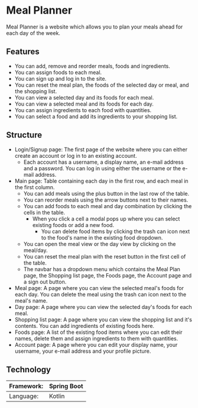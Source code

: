 # Meal Planner
Meal Planner is a website which allows you to plan your meals ahead for each day of the week.

## Features
- You can add, remove and reorder meals, foods and ingredients.
- You can assign foods to each meal.
- You can sign up and log in to the site.
- You can reset the meal plan, the foods of the selected day or meal, and the shopping list.
- You can view a selected day and its foods for each meal.
- You can view a selected meal and its foods for each day.
- You can assign ingredients to each food with quantities.
- You can select a food and add its ingredients to your shopping list.

## Structure
- Login/Signup page: The first page of the website where you can either create an account or log in to an existing account.
  - Each account has a username, a display name, an e-mail address and a password. You can log in using either the username or the e-mail address.
- Main page: Table containing each day in the first row, and each meal in the first column.
  - You can add meals using the plus button in the last row of the table.
  - You can reorder meals using the arrow buttons next to their names.
  - You can add foods to each meal and day combination by clicking the cells in the table.
    - When you click a cell a modal pops up where you can select existing foods or add a new food.
      - You can delete food items by clicking the trash can icon next to the food's name in the existing food dropdown.
  - You can open the meal view or the day view by clicking on the meal/day.
  - You can reset the meal plan with the reset button in the first cell of the table.
  - The navbar has a dropdown menu which contains the Meal Plan page, the Shopping list page, the Foods page, the Account page and a sign out button.
- Meal page: A page where you can view the selected meal's foods for each day. You can delete the meal using the trash can icon next to the meal's name.
- Day page: A page where you can view the selected day's foods for each meal.
- Shopping list page: A page where you can view the shopping list and it's contents. You can add ingredients of existing foods here.
- Foods page: A list of the existing food items where you can edit their names, delete them and assign ingredients to them with quantities.
- Account page: A page where you can edit your display name, your username, your e-mail address and your profile picture.

## Technology
| Framework: | Spring Boot |
| ----------- | ----------- |
| Language: | Kotlin |

